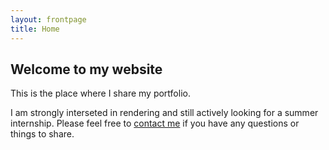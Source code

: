 ```yaml
---
layout: frontpage
title: Home
---
```


## Welcome to my website

This is the place where I share my portfolio. 

I am strongly interseted in rendering and still actively looking for a summer internship. Please feel free to [contact me](mailto:miaokaixiang@gmail.com) if you have any questions or things to share.
